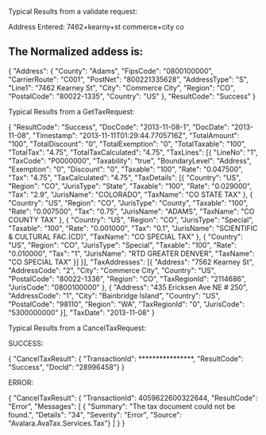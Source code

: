 Typical Results from a validate request:

Address Entered: 
7462+kearny+st   commerce+city co  

The Normalized addess is:
------------------------------
{
	"Address": {
		"County": "Adams",
		"FipsCode": "0800100000",
		"CarrierRoute": "C001",
		"PostNet": "800221335628",
		"AddressType": "S",
		"Line1": "7462 Kearney St",
		"City": "Commerce City",
		"Region": "CO",
		"PostalCode": "80022-1335",
		"Country": "US"
	},
	"ResultCode": "Success"
}

Typical Results from a GetTaxRequest:

{
	"ResultCode": "Success",
	"DocCode": "2013-11-08-1",
	"DocDate": "2013-11-08",
	"Timestamp": "2013-11-11T01:29:44.7705716Z",
	"TotalAmount": "100",
	"TotalDiscount": "0",
	"TotalExemption": "0",
	"TotalTaxable": "100",
	"TotalTax": "4.75",
	"TotalTaxCalculated": "4.75",
	"TaxLines": [{
		"LineNo": "1",
		"TaxCode": "P0000000",
		"Taxability": "true",
		"BoundaryLevel": "Address",
		"Exemption": "0",
		"Discount": "0",
		"Taxable": "100",
		"Rate": "0.047500",
		"Tax": "4.75",
		"TaxCalculated": "4.75",
		"TaxDetails": [{
			"Country": "US",
			"Region": "CO",
			"JurisType": "State",
			"Taxable": "100",
			"Rate": "0.029000",
			"Tax": "2.9",
			"JurisName": "COLORADO",
			"TaxName": "CO STATE TAX"
		},
		{
			"Country": "US",
			"Region": "CO",
			"JurisType": "County",
			"Taxable": "100",
			"Rate": "0.007500",
			"Tax": "0.75",
			"JurisName": "ADAMS",
			"TaxName": "CO COUNTY TAX"
		},
		{
			"Country": "US",
			"Region": "CO",
			"JurisType": "Special",
			"Taxable": "100",
			"Rate": "0.001000",
			"Tax": "0.1",
			"JurisName": "SCIENTIFIC & CULTURAL FAC.(CD)",
			"TaxName": "CO SPECIAL TAX"
		},
		{
			"Country": "US",
			"Region": "CO",
			"JurisType": "Special",
			"Taxable": "100",
			"Rate": "0.010000",
			"Tax": "1",
			"JurisName": "RTD GREATER DENVER",
			"TaxName": "CO SPECIAL TAX"
		}]
	}],
	"TaxAddresses": [{
		"Address": "7562 Kearney St",
		"AddressCode": "2",
		"City": "Commerce City",
		"Country": "US",
		"PostalCode": "80022-1336",
		"Region": "CO",
		"TaxRegionId": "2114686",
		"JurisCode": "0800100000"
	},
	{
		"Address": "435 Ericksen Ave NE # 250",
		"AddressCode": "1",
		"City": "Bainbridge Island",
		"Country": "US",
		"PostalCode": "98110",
		"Region": "WA",
		"TaxRegionId": "0",
		"JurisCode": "5300000000"
	}],
	"TaxDate": "2013-11-08"
}

Typical Results from a CancelTaxRequest:

SUCCESS:

{
"CancelTaxResult": {
"TransactionId": ****************,
"ResultCode": "Success",
"DocId": "28996458"}
}

ERROR:

{
"CancelTaxResult": {
"TransactionId": 4059622600322644,
"ResultCode": "Error",
"Messages": [
{
"Summary": "The tax document could not be found.",
"Details": "34",
"Severity": "Error",
"Source": "Avalara.AvaTax.Services.Tax"}
]
}
}

